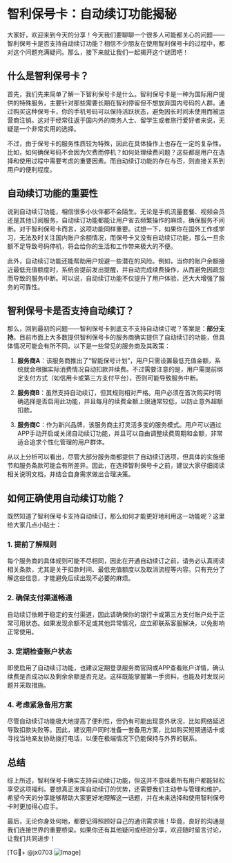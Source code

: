 # 智利保号卡：自动续订功能揭秘

大家好，欢迎来到今天的分享！今天我们要聊聊一个很多人可能都关心的问题——智利保号卡是否支持自动续订功能？相信不少朋友在使用智利保号卡的过程中，都对这个问题充满疑问。那么，接下来就让我们一起揭开这个谜团吧！

## 什么是智利保号卡？

首先，我们先来简单了解一下智利保号卡是什么。智利保号卡是一种为国际用户提供的特殊服务，主要针对那些需要长期在智利停留但不想放弃国内号码的人群。通过购买这种保号卡，你的手机号码可以保持活跃状态，避免因长时间未使用而被运营商注销。这对于经常往返于国内外的商务人士、留学生或者旅行爱好者来说，无疑是一个非常实用的选择。

不过，由于保号卡的服务性质较为特殊，因此在具体操作上也存在一定的复杂性。比如，如何确保号码不会因为欠费而停机？如何处理续费问题？这些都是用户在选择和使用过程中需要考虑的重要因素。而自动续订功能的存在与否，则直接关系到用户的便利程度。

## 自动续订功能的重要性

说到自动续订功能，相信很多小伙伴都不会陌生。无论是手机流量套餐、视频会员还是其他订阅服务，自动续订功能都能让用户省去频繁操作的麻烦，确保服务不间断。对于智利保号卡而言，这项功能同样重要。试想一下，如果你在国外工作或学习，无法及时关注国内账户余额情况，而保号卡又没有自动续订功能，那么一旦余额不足导致号码停机，将会给你的生活和工作带来极大的不便。

此外，自动续订功能还能帮助用户规避一些潜在的风险。例如，当你的账户余额接近最低充值额度时，系统会提前发出提醒，并自动完成续费操作，从而避免因疏忽而导致的服务中断。可以说，自动续订功能不仅提升了用户体验，还大大增强了服务的可靠性。

## 智利保号卡是否支持自动续订？

那么，回到最初的问题——智利保号卡到底支不支持自动续订呢？答案是：**部分支持**。目前市面上大多数提供智利保号卡的服务商确实提供了自动续订的功能，但具体情况可能会有所不同。以下是一些常见的服务商及其政策：

1. **服务商A**：该服务商推出了“智能保号计划”，用户只需设置最低充值金额，系统就会根据实际消费情况自动扣款并续费。不过需要注意的是，用户需提前绑定支付方式（如信用卡或第三方支付平台），否则可能导致服务中断。

2. **服务商B**：虽然支持自动续订，但其规则相对严格。用户必须在首次购买时明确选择是否启用此功能，并且每月的续费金额上限通常较低，以防止意外超额扣款。

3. **服务商C**：作为新兴品牌，该服务商主打灵活多变的服务模式。用户可以通过APP手动开启或关闭自动续订功能，并且可以自由调整续费周期和金额，非常适合追求个性化管理的用户群体。

从以上分析可以看出，尽管大部分服务商都提供了自动续订选项，但具体的实施细节和服务条款可能会有所差异。因此，在选择智利保号卡之前，建议大家仔细阅读相关说明文档，并结合自身需求做出合理决策。

## 如何正确使用自动续订功能？

既然知道了智利保号卡支持自动续订，那么如何才能更好地利用这一功能呢？这里给大家几点小贴士：

### 1. 提前了解规则
每个服务商的具体规则可能不尽相同，因此在开通自动续订之前，请务必认真阅读相关条款，尤其是关于扣款时间、最低充值额度以及取消流程等内容。只有充分了解这些信息，才能避免后续出现不必要的麻烦。

### 2. 确保支付渠道畅通
自动续订依赖于稳定的支付渠道，因此请确保你的银行卡或第三方支付账户处于正常可用状态。如果发现余额不足或其他异常情况，应立即联系客服解决，以免影响正常使用。

### 3. 定期检查账户状态
即使启用了自动续订功能，也建议定期登录服务商官网或APP查看账户详情，确认续费是否成功以及剩余余额是否充足。这样既能掌握第一手资料，也能及时发现问题并采取措施。

### 4. 考虑紧急备用方案
尽管自动续订功能极大地提高了便利性，但仍有可能出现意外状况，比如网络延迟导致扣款失败等。因此，建议用户同时准备一套备用方案，比如购买短期通话卡或寻找当地亲友协助拨打电话，以便在极端情况下仍能保持与外界的联系。

## 总结

综上所述，智利保号卡确实支持自动续订功能，但这并不意味着所有用户都能轻松享受这项福利。要想真正发挥自动续订的优势，还需要我们主动参与管理和维护。希望今天的分享能够帮助大家更好地理解这一话题，并在未来选择和使用智利保号卡时更加得心应手。

最后，无论你身处何地，都要记得照顾好自己的通讯需求哦！毕竟，良好的沟通是我们连接世界的重要桥梁。如果你还有其他疑问或经验分享，欢迎随时留言讨论，让我们共同进步！

[TG💪+ @jx0703 ![Image](https://github.com/user-attachments/assets/dbca1d08-cadb-493c-b0ec-ad6f7a83f270)]